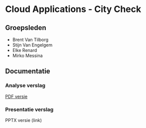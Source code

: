 # Cloud Applications - City Check

## Groepsleden
* Brent Van Tilborg
* Stijn Van Engelgem
* Elke Renard
* Mirko Messina

## Documentatie

### Analyse verslag
[PDF versie](doc/CAPP_Verslag.pdf)

### Presentatie verslag
PPTX versie (link)